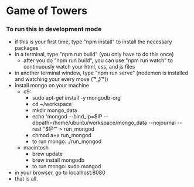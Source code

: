 # Game of Towers

### To run this in development mode
* if this is your first time, type "npm install" to install the necessary packages
* in a terminal, type "npm run build" (you only have to do this once)
	* after you do "npm run build", you can use "npm run watch" to continuously watch your html, css, and js files
* in another terminal window, type "npm run serve" (nodemon is installed and watching your every move ( ͡° ͜ʖ ͡°))
* install mongo on your machine
	* c9: 
		* sudo apt-get install -y mongodb-org
		* cd ~/workspace
		* mkdir mongo_data
		* echo 'mongod --bind_ip=$IP --dbpath=/home/ubuntu/workspace/mongo_data --nojournal --rest "$@"' > run_mongod
		* chmod a+x run_mongod
		* to run mongo: ./run_mongod
	* macintosh
		* brew update
		* brew install mongodb
		* to run mongo: sudo mongod
* in your browser, go to localhost:8080
* that is all.
